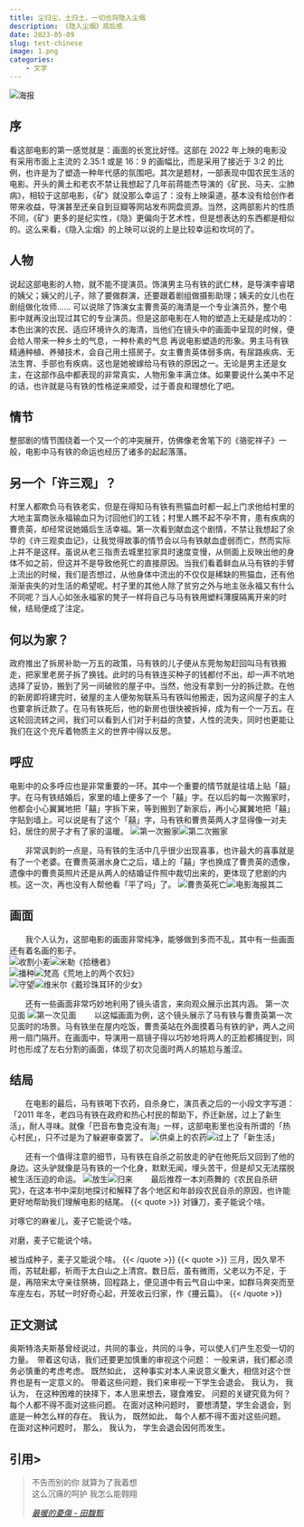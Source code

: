 ```yaml
---
title: 尘归尘，土归土，一切也将隐入尘烟
description: 《隐入尘烟》观后感
date: 2023-05-09
slug: test-chinese
image: 1.png
categories:
    - 文学
---
```

![海报](2.jpg)
## 序
  看这部电影的第一感觉就是：画面的长宽比好怪。这部在 2022 年上映的电影没有采用市面上主流的 2.35:1 或是 16：9 的画幅比，而是采用了接近于 3:2 的比例，也许是为了塑造一种年代感的氛围吧。其次是题材，一部表现中国农民生活的电影。开头的黄土和老农不禁让我想起了几年前蒋能杰导演的《矿民、马夫、尘肺病》，相较于这部电影，《矿》就没那么幸运了：没有上映渠道，基本没有给创作者带来收益，导演甚至还亲自到豆瓣等网站发布网盘资源。当然，这两部影片的性质不同，《矿》更多的是纪实性，《隐》更偏向于艺术性，但是想表达的东西都是相似的。这么来看，《隐入尘烟》的上映可以说的上是比较幸运和坎坷的了。
## 人物

 说起这部电影的人物，就不能不提演员。饰演男主马有铁的武仁林，是导演李睿珺的姨父；姨父的儿子，除了要做群演，还要跟着剧组做摄影助理；姨夫的女儿也在剧组做化妆师…… 可以说除了饰演女主曹贵英的海清是一个专业演员外，整个电影中就再没出现过其它的专业演员。但是这部电影在人物的塑造上无疑是成功的：本色出演的农民、适应环境许久的海清，当他们在镜头中的画面中呈现的时候，便会给人带来一种乡土的气息，一种朴素的气息
 再说电影塑造的形象。男主马有铁精通种植、养殖技术，会自己用土搭房子。女主曹贵英体弱多病，有尿路疾病、无法生育、手部也有疾病，这也是她被嫁给马有铁的原因之一。无论是男主还是女主，在这部作品中都表现的非常真实，人物形象丰满立体。如果要说什么美中不足的话，也许就是马有铁的性格逆来顺受，过于善良和理想化了吧。
## 情节
  整部剧的情节围绕着一个又一个的冲突展开，仿佛像老舍笔下的《骆驼祥子》一般，电影中马有铁的命运也经历了诸多的起起落落。

## 另一个「许三观」？
  村里人都欺负马有铁老实，但是在得知马有铁有熊猫血时都一起上门求他给村里的大地主富商张永福输血只为讨回他们的工钱；村里人瞧不起不孕不育，患有疾病的曹贵英，却经常说她婚后生活幸福。第一次看到献血这个剧情，不禁让我想起了余华的《许三观卖血记》，让我觉得故事的情节会以马有铁献血虚弱而亡，然而实际上并不是这样。虽说从老三指责去城里拉家具时速度变慢，从侧面上反映出他的身体不如之前，但这并不是导致他死亡的直接原因。当我们看着鲜血从马有铁的手臂上流出的时候，我们是否想过，从他身体中流出的不仅仅是稀缺的熊猫血，还有他渐渐丧失的对生活的希望呢。村子里的其他人除了贫穷之外与地主张永福又有什么不同呢？当人心如张永福家的凳子一样将自己与马有铁用塑料薄膜隔离开来的时候，结局便成了注定。

## 何以为家？

  政府推出了拆房补助一万五的政策，马有铁的儿子便从东莞匆匆赶回叫马有铁搬走，把家里老房子拆了换钱。此时的马有铁连买种子的钱都付不出，却一声不吭地选择了妥协，搬到了另一间破败的屋子中。当然，他没有拿到一分的拆迁款。在他的新房即将建完时，破屋的主人便匆匆联系马有铁叫他搬走，因为这间屋子的主人也要拿拆迁款了。在马有铁死后，他的新房也很快被拆掉，成为有一个一万五。在这轮回流转之间，我们可以看到人们对于利益的贪婪，人性的流失，同时也更能让我们在这个充斥着物质主义的世界中得以反思。
  
## 呼应

电影中的众多呼应也是非常重要的一环。其中一个重要的情节就是往墙上贴「囍」字。在马有铁结婚后，家里的墙上便多了一个「囍」字。在以后的每一次搬家时，他都会小心翼翼地把「囍」字拆下来，等到搬到了新家后，再小心翼翼地把「囍」字贴到墙上。可以说是有了这个「囍」字，马有铁和曹贵英两人才显得像一对夫妇，居住的房子才有了家的温暖。
![第一次搬家](3-1.png)![第二次搬家](3-2.png)

  非常讽刺的一点是，马有铁的生活中几乎很少出现喜事，也许最大的喜事就是有了一个老婆。在曹贵英溺水身亡之后，墙上的「囍」字也换成了曹贵英的遗像，遗像中的曹贵英照片还是从两人的结婚证件照中裁切出来的，更体现了悲剧的内核。这一次，再也没有人帮他看「平了吗」了。
![曹贵英死亡](4-1.png)![电影海报其二](4-2.png)

## 画面

  我个人认为，这部电影的画面非常纯净，能够做到多而不乱，其中有一些画面还有着名画的影子。
<br>
![收割小麦](5-1.png)![米勒《拾穗者》](5-2.png)
<br>
![播种](6-1.png)![梵高《荒地上的两个农妇》](6-2.png)
<br>
![守望](7-1.png)![维米尔《戴珍珠耳环的少女》](7-2.png)
<br>

  还有一些画面非常巧妙地利用了镜头语言，来向观众展示出其内涵。
第一次见面
![第一次见面](8.png)
  以这幅画面为例，这个镜头展示了马有铁与曹贵英第一次见面时的场景。马有铁坐在屋内吃饭，曹贵英站在外面摸着马有铁的驴，两人之间用一扇门隔开。在画面中，导演用一扇镜子得以巧妙地将两人的正脸都捕捉到，同时也形成了左右分割的画面，体现了初次见面时两人的尴尬与羞涩。

## 结局

  在电影的最后，马有铁喝下农药，自杀身亡，演员表之后的一小段文字写道：「2011 年冬，老四马有铁在政府和热心村民的帮助下，乔迁新居，过上了新生活」，耐人寻味。就像「巴音布鲁克没有海」一样，这部电影里也没有所谓的「热心村民」，只不过是为了躲避审查罢了。
![供桌上的农药](9-1.png)![过上了「新生活」](9-2.png)

  还有一个值得注意的细节，马有铁在自杀之前放走的驴在他死后又回到了他的身边。这头驴就像是马有铁的一个化身，默默无闻，埋头苦干，但是却又无法摆脱被生活压迫的命运。
![放生](10-1.png)![归来](10-2.png)
  最后推荐一本刘燕舞的《农民自杀研究》，在这本书中深刻地探讨和解释了各个地区和年龄段农民自杀的原因，也许能更好地帮助我们理解电影的结尾。
{{< quote >}}
对镰刀，麦子能说个啥。

对啄它的麻雀儿，麦子它能说个啥。

对磨，麦子它能说个啥。

被当成种子，麦子又能说个啥。
{{< /quote >}}
{{< quote >}}
三月，因久旱不雨，苏轼赴郿，祈雨于太白山之上清宫。数日后，虽有微雨，父老以为不足，于是，再陪宋太守亲往祭祷，回程路上，便见道中有云气自山中来，如群马奔突而至车座左右，苏轼一时好奇心起，开笼收云归家，作《攓云篇》。
{{< /quote >}}

## 正文测试
奥斯特洛夫斯基曾经说过，共同的事业，共同的斗争，可以使人们产生忍受一切的力量。　带着这句话，我们还要更加慎重的审视这个问题： 一般来讲，我们都必须务必慎重的考虑考虑。 既然如此， 这种事实对本人来说意义重大，相信对这个世界也是有一定意义的。 带着这些问题，我们来审视一下学生会退会。 我认为， 我认为， 在这种困难的抉择下，本人思来想去，寝食难安。 问题的关键究竟为何？ 每个人都不得不面对这些问题。 在面对这种问题时， 要想清楚，学生会退会，到底是一种怎么样的存在。 我认为， 既然如此， 每个人都不得不面对这些问题。 在面对这种问题时， 那么， 我认为， 学生会退会因何而发生。
## 引用> 
> 不告而别的你 就算为了我着想  
> 这么沉痛的呵护 我怎么能翱翔  
> 
> *[最暖的憂傷 - 田馥甄](https://www.youtube.com/watch?v=3aypp_YlBzI)*


